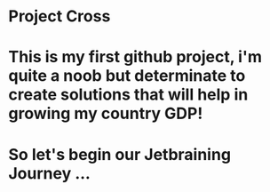 # Project Cross

# This is my first github project, i'm quite a noob but determinate to create solutions that will help in growing my country GDP!
# So let's begin our Jetbraining Journey ...
